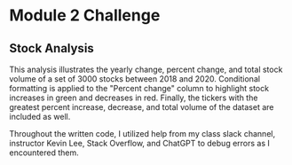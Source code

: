 # Module 2 Challenge

## Stock Analysis

This analysis illustrates the yearly change, percent change, and total stock volume of a set of 3000 stocks between 2018 and 2020. 
Conditional formatting is applied to the "Percent change" column to highlight stock increases in green and decreases in red. 
Finally, the tickers with the greatest percent increase, decrease, and total volume of the dataset are included as well. 

Throughout the written code, I utilized help from my class slack channel, instructor Kevin Lee, Stack Overflow, and ChatGPT to debug errors as I encountered them.
